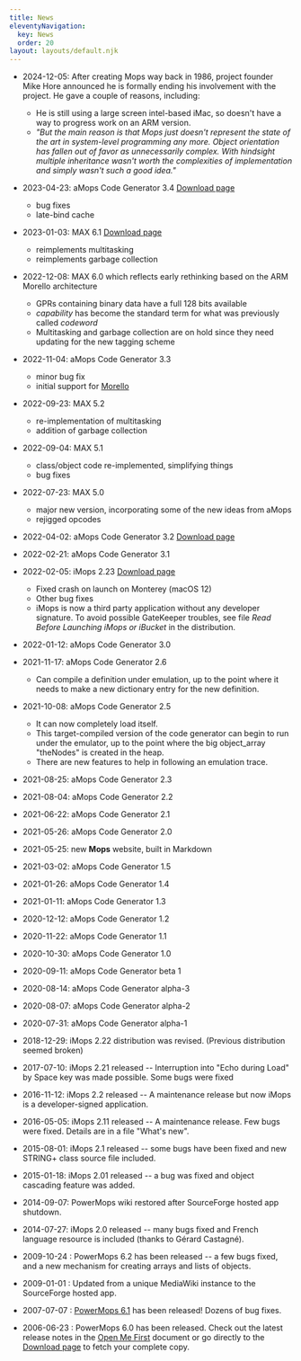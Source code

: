 ```yaml
---
title: News
eleventyNavigation:
  key: News
  order: 20
layout: layouts/default.njk
---
```


- 2024-12-05: After creating Mops way back in 1986, project founder Mike Hore announced he is formally ending his involvement with the project. He gave a couple of reasons, including:

  - He is still using a large screen intel-based iMac, so
  doesn't have a way to progress work on an ARM version.
  - _"But the main reason is that Mops just doesn't represent the state of the art in system-level programming any more.  Object orientation has fallen out of favor as unnecessarily complex.  With hindsight multiple inheritance wasn't worth the complexities of implementation and simply wasn't such a good idea."_

- 2023-04-23: aMops Code Generator 3.4 [Download page](https://sourceforge.net/projects/powermops/files/aMops-CG/)
  - bug fixes
  - late-bind cache
- 2023-01-03: MAX 6.1 [Download page](https://sourceforge.net/projects/powermops/files/MAX/)
  - reimplements multitasking
  - reimplements garbage collection
- 2022-12-08: MAX 6.0 which reflects
early rethinking based on the ARM Morello architecture
  - GPRs containing binary data have a full 128 bits available
  - *capability* has become the standard term for what was previously called *codeword*
  - Multitasking and garbage collection are on hold since they need updating for the new tagging scheme
- 2022-11-04: aMops Code Generator 3.3
  - minor bug fix
  - initial support for [Morello](https://www.arm.com/architecture/cpu/morello)
- 2022-09-23: MAX 5.2
  - re-implementation of multitasking
  - addition of garbage collection
- 2022-09-04: MAX 5.1
  - class/object code re-implemented, simplifying things
  - bug fixes
- 2022-07-23: MAX 5.0
  - major new version, incorporating some of the new ideas from aMops
  - rejigged opcodes
- 2022-04-02: aMops Code Generator 3.2 [Download page](https://sourceforge.net/projects/powermops/files/aMops-CG/)
- 2022-02-21: aMops Code Generator 3.1
- 2022-02-05: iMops 2.23 [Download page](https://sourceforge.net/projects/powermops/files/iMops/)
  - Fixed crash on launch on Monterey (macOS 12)
  - Other bug fixes
  - iMops is now a third party application without any developer signature.  To avoid possible GateKeeper troubles, see file *Read Before Launching iMops or iBucket* in the distribution.
- 2022-01-12: aMops Code Generator 3.0
- 2021-11-17: aMops Code Generator 2.6
  - Can compile a definition under emulation, up to the point where it needs to make a new dictionary entry for the new definition.
- 2021-10-08: aMops Code Generator 2.5
  - It can now completely load itself.
  - This target-compiled version of the code generator can begin to run under the emulator, up to the point where the big object_array "theNodes" is created in the heap.
  - There are new features to help in following an emulation trace.
- 2021-08-25: aMops Code Generator 2.3
- 2021-08-04: aMops Code Generator 2.2
- 2021-06-22: aMops Code Generator 2.1
- 2021-05-26: aMops Code Generator 2.0
- 2021-05-25: new **Mops** website, built in Markdown
- 2021-03-02: aMops Code Generator 1.5
- 2021-01-26: aMops Code Generator 1.4
- 2021-01-11: aMops Code Generator 1.3
- 2020-12-12: aMops Code Generator 1.2
- 2020-11-22: aMops Code Generator 1.1
- 2020-10-30: aMops Code Generator 1.0
- 2020-09-11: aMops Code Generator beta 1
- 2020-08-14: aMops Code Generator alpha-3
- 2020-08-07: aMops Code Generator alpha-2
- 2020-07-31: aMops Code Generator alpha-1
- 2018-12-29: iMops 2.22 distribution was revised. (Previous distribution seemed broken)
- 2017-07-10: iMops 2.21 released -- Interruption into "Echo during Load" by Space key was made possible. Some bugs were fixed
- 2016-11-12: iMops 2.2 released -- A maintenance release but now iMops is a developer-signed application.
- 2016-05-05: iMops 2.11 released -- A maintenance release. Few bugs were fixed. Details are in a file "What's new".
- 2015-08-01: iMops 2.1 released -- some bugs have been fixed and new STRING+ class source file included.
- 2015-01-18: iMops 2.01 released -- a bug was fixed and object cascading feature was added.
- 2014-09-07: PowerMops wiki restored after SourceForge hosted app shutdown.
- 2014-07-27: iMops 2.0 released -- many bugs fixed and French language resource is included (thanks to Gérard Castagné).
- 2009-10-24 : PowerMops 6.2 has been released -- a few bugs fixed, and a new mechanism for creating arrays and lists of objects.
- 2009-01-01 : Updated from a unique MediaWiki instance to the SourceForge hosted app.
- 2007-07-07 : [PowerMops 6.1](http://sourceforge.net/project/showfiles.php?group_id=152075&package_id=168230&release_id=521463) has been released! Dozens of bug fixes.
- 2006-06-23 : PowerMops 6.0 has been released. Check out the latest release notes in the [Open Me First](/pmops/openmefirst) document or go directly to the [Download page](https://sourceforge.net/projects/powermops/files/) to fetch your complete copy.
